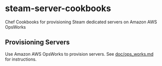 # steam-server-cookbooks

Chef Cookbooks for provisioning Steam dedicated servers on Amazon AWS OpsWorks

## Provisioning Servers

Use Amazon AWS OpsWorks to provision servers. See [doc/ops_works.md](./doc/ops_works.md) for instructions.